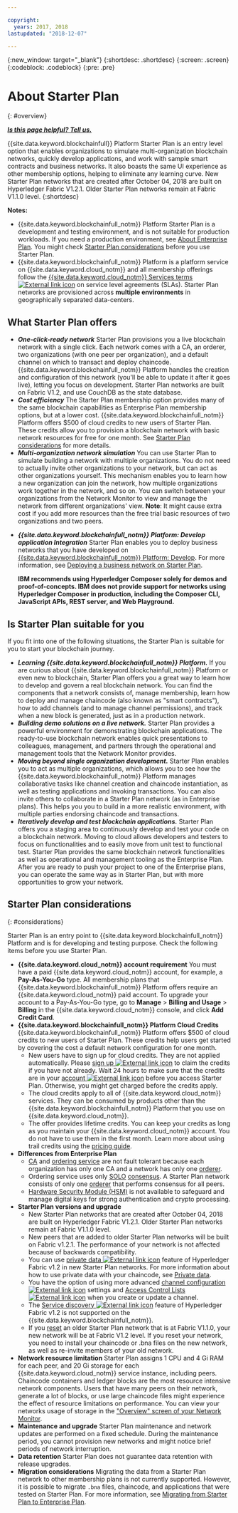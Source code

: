 ```yaml
---

copyright:
  years: 2017, 2018
lastupdated: "2018-12-07"

---
```


{:new_window: target="_blank"}
{:shortdesc: .shortdesc}
{:screen: .screen}
{:codeblock: .codeblock}
{:pre: .pre}

# About Starter Plan
{: #overview}


***[Is this page helpful? Tell us.](https://www.surveygizmo.com/s3/4501493/IBM-Blockchain-Documentation)***


{{site.data.keyword.blockchainfull}} Platform Starter Plan is an entry level option that enables organizations to simulate multi-organization blockchain networks, quickly develop applications, and work with sample smart contracts and business networks. It also boasts the same UI experience as other membership options, helping to eliminate any learning curve. New Starter Plan networks that are created after October 04, 2018 are built on Hyperledger Fabric V1.2.1. Older Starter Plan networks remain at Fabric V1.1.0 level.
{:shortdesc}

**Notes:**
- {{site.data.keyword.blockchainfull_notm}} Platform Starter Plan is a development and testing environment, and is not suitable for production workloads. If you need a production environment, see [About Enterprise Plan](enterprise_plan.html). You might check [Starter Plan considerations](#considerations) before you use Starter Plan.
- {{site.data.keyword.blockchainfull_notm}} Platform is a platform service on {{site.data.keyword.cloud_notm}} and all membership offerings follow the [{{site.data.keyword.cloud_notm}} Services terms ![External link icon](images/external_link.svg "External link icon")](https://www-03.ibm.com/software/sla/sladb.nsf/sla/bm-6605-13 "{{site.data.keyword.cloud_notm}} Services terms") on service level agreements (SLAs). Starter Plan networks are provisioned across **multiple environments** in geographically separated data-centers.

## What Starter Plan offers

- **_One-click-ready network_**
    Starter Plan provisions you a live blockchain network with a single click. Each network comes with a CA, an orderer, two organizations (with one peer per organization), and a default channel on which to transact and deploy chaincode. {{site.data.keyword.blockchainfull_notm}} Platform handles the creation and configuration of this network (you'll be able to update it after it goes live), letting you focus on development. Starter Plan networks are built on Fabric V1.2, and use CouchDB as the state database. <!--The free trial provides you up to two organizations and two peers.-->
- **_Cost efficiency_**
    The Starter Plan membership option provides many of the same blockchain capabilities as Enterprise Plan membership options, but at a lower cost. {{site.data.keyword.blockchainfull_notm}} Platform offers $500 of cloud credits to new users of Starter Plan. These credits allow you to provision a blockchain network with basic network resources for free for one month. See [Starter Plan considerations](#starter-plan-considerations) for more details.
- **_Multi-organization network simulation_**
    You can use Starter Plan to simulate building a network with multiple organizations. You do not need to actually invite other organizations to your network, but can act as other organizations yourself. This mechanism enables you to learn how a new organization can join the network, how multiple organizations work together in the network, and so on. You can switch between your organizations from the Network Monitor to view and manage the network from different organizations' view.
    **Note**: It might cause extra cost if you add more resources than the free trial basic resources of two organizations and two peers.
<!-- - **_Easy to deploy sample applications_**
    Starter Plan uses the Toolchain service in {{site.data.keyword.cloud_notm}} to deploy samples with simple clicks. After you deploy and launch a sample, the chaincode and applications automatically run for your blockchain network. For more information about sample applications, see [Deploying sample applications](howto/prebuilt_samples.html). -->
- **_{{site.data.keyword.blockchainfull_notm}} Platform: Develop application Integration_**
    Starter Plan enables you to deploy business networks that you have developed on [{{site.data.keyword.blockchainfull_notm}} Platform: Develop](https://blockchaindevelop.mybluemix.net/login). For more information, see [Deploying a business network on Starter Plan](develop_starter.html).

    **IBM recommends using Hyperledger Composer solely for demos and proof-of-concepts. IBM does not provide support for networks using Hyperledger Composer in production, including the Composer CLI, JavaScript APIs, REST server, and Web Playground.**

## Is Starter Plan suitable for you

If you fit into one of the following situations, the Starter Plan is suitable for you to start your blockchain journey.
- **_Learning {{site.data.keyword.blockchainfull_notm}} Platform._**
    If you are curious about {{site.data.keyword.blockchainfull_notm}} Platform or even new to blockchain, Starter Plan offers you a great way to learn how to develop and govern a real blockchain network. You can find the components that a network consists of, manage membership, learn how to deploy and manage chaincode (also known as "smart contracts"), how to add channels (and to manage channel permissions), and track when a new block is generated, just as in a production network.
- **_Building demo solutions on a live network._**
    Starter Plan provides a powerful environment for demonstrating blockchain applications. The ready-to-use blockchain network enables quick presentations to colleagues, management, and partners through the operational and management tools that the Network Monitor provides.
- **_Moving beyond single organization development._**
    Starter Plan enables you to act as multiple organizations, which allows you to see how the {{site.data.keyword.blockchainfull_notm}} Platform manages collaborative tasks like channel creation and chaincode instantiation, as well as testing applications and invoking transactions. You can also invite others to collaborate in a Starter Plan network (as in Enterprise plans). This helps you you to build in a more realistic environment, with multiple parties endorsing chaincode and transactions.
- **_Iteratively develop and test blockchain applications._**
    Starter Plan offers you a staging area to continuously develop and test your code on a blockchain network. Moving to cloud allows developers and testers to focus on functionalities and to easily move from unit test to functional test. Starter Plan provides the same blockchain network functionalities as well as operational and management tooling as the Enterprise Plan. After you are ready to push your project to one of the Enterprise plans, you can operate the same way as in Starter Plan, but with more opportunities to grow your network.


## Starter Plan considerations
{: #considerations}

Starter Plan is an entry point to {{site.data.keyword.blockchainfull_notm}} Platform and is for developing and testing purpose.  Check the following items before you use Starter Plan.

- **{{site.data.keyword.cloud_notm}} account requirement**
    You must have a paid {{site.data.keyword.cloud_notm}} account, for example, a **Pay-As-You-Go** type. All membership plans that {{site.data.keyword.blockchainfull_notm}} Platform offers require an  {{site.data.keyword.cloud_notm}} paid account. To upgrade your account to a Pay-As-You-Go type, go to **Manage** > **Billing and Usage** > **Billing** in the {{site.data.keyword.cloud_notm}} console, and click **Add Credit Card**.
- **{{site.data.keyword.blockchainfull_notm}} Platform Cloud Credits**
    {{site.data.keyword.blockchainfull_notm}} Platform offers $500 of cloud credits to new users of Starter Plan. These credits help users get started by covering the cost a default network configuration for one month.
    - New users have to sign up for cloud credits. They are not applied automatically. Please [sign up ![External link icon](images/external_link.svg "External link icon")](https://www.ibm.com/account/reg/us-en/signup?formid=urx-32798 "sign up") to claim the credits if you have not already. Wait 24 hours to make sure that the credits are in your [account ![External link icon](images/external_link.svg "External link icon")](https://console.bluemix.net/docs/billing-usage/viewing_usage.html#credits "account") before you access Starter Plan. Otherwise, you might get charged before the credits apply.
    - The cloud credits apply to all of {{site.data.keyword.cloud_notm}} services. They can be consumed by products other than the {{site.data.keyword.blockchainfull_notm}} Platform that you use on {{site.data.keyword.cloud_notm}}.
    - The offer provides lifetime credits. You can keep your credits as long as you maintain your {{site.data.keyword.cloud_notm}} account. You do not have to use them in the first month.
    Learn more about using trail credits using the [pricing guide](howto/pricing.html#starter-plan-pricing).
- **Differences from Enterprise Plan**
    - [CA](glossary.html#ca) and [ordering service](glossary.html#orderer) are not fault tolerant because each organization has only one CA and a network has only one [orderer](glossary.html#orderer).
    - Ordering service uses only [SOLO](glossary.html#solo) [consensus](glossary.html#consensus). A Starter Plan network consists of only one [orderer](glossary.html#orderer) that performs consensus for all peers.
    - [Hardware Security Module (HSM)](glossary.html#hsm) is not available to safeguard and manage digital keys for strong authentication and crypto processing.
- **Starter Plan versions and upgrade**
    - New Starter Plan networks that are created after October 04, 2018 are built on Hyperledger Fabric V1.2.1. Older Starter Plan networks remain at Fabric V1.1.0 level.
    - New peers that are added to older Starter Plan networks will be built on Fabric v1.2.1. The performance of your network is not affected because of backwards compatibility.
    - You can use [private data ![External link icon](images/external_link.svg "External link icon")](https://hyperledger-fabric.readthedocs.io/en/release-1.2/private-data-arch.html "private data") feature of Hyperledger Fabric v1.2 in new Starter Plan networks. For more information about how to use private data with your chaincode, see [Private data](howto/develop_chaincode.html#private-data).
    - You have the option of using more advanced [channel configuration ![External link icon](images/external_link.svg "External link icon")](https://hyperledger-fabric.readthedocs.io/en/latest/config_update.html "channel configuration") settings and [Access Control Lists ![External link icon](images/external_link.svg "External link icon")](https://hyperledger-fabric.readthedocs.io/en/latest/access_control.html "Access Control Lists") when you create or update a channel.
    - The [Service discovery ![External link icon](images/external_link.svg "External link icon")](https://hyperledger-fabric.readthedocs.io/en/release-1.2/discovery-overview.html "service discovery") feature of Hyperledger Fabric v1.2 is not supported on the {{site.data.keyword.blockchainfull_notm}}.
    - If you [reset](v10_dashboard.html#reset-network) an older Starter Plan network that is at Fabric V1.1.0, your new network will be at Fabric V1.2 level. If you reset your network, you need to install your chaincode or .bna files on the new network, as well as re-invite members of your old network.
- **Network resource limitation**
    Starter Plan assigns 1 CPU and 4 Gi RAM for each peer, and 20 Gi storage for each {{site.data.keyword.cloud_notm}} service instance, including peers. Chaincode containers and ledger blocks are the most resource intensive network components. Users that have many peers on their network, generate a lot of blocks, or use large chaincode files might experience the effect of resource limitations on performance. You can view your networks usage of storage in the ["Overview" screen of your Network Monitor](v10_dashboard.html#storage).
- **Maintenance and upgrade**
    Starter Plan maintenance and network updates are performed on a fixed schedule. During the maintenance period, you cannot provision new networks and might notice brief periods of network interruption.
- **Data retention**
    Starter Plan does not guarantee data retention with release upgrades.
- **Migration considerations**
    Migrating the data from a Starter Plan network to other membership plans is not currently supported. However, it is possible to migrate `.bna` files, chaincode, and applications that were tested on Starter Plan. For more information, see [Migrating from Starter Plan to Enterprise Plan](howto/migrate_sp_ep.html).


<!--
## Migrating from Beta to GA
{: #beta-to-ga}

Starter Plan moves to the GA stage on June 14, 2018. Upon GA, {{site.data.keyword.blockchainfull_notm}} Platform offers $500 trial credits for each {{site.data.keyword.cloud_notm}} account to create blockchain networks with Starter Plan. For more information about the trial credits, see the *Starter Plan trial* section in [Starter Plan pricing](howto/pricing.html#starter-plan-pricing). Ensure that you have a paid {{site.data.keyword.cloud_notm}} account, for example, a **Pay-As-You-Go** type.

Any blockchain networks that are created with Starter Plan Beta remains **free** until they are deleted **30 days** after the Starter Plan GA. Data migration is not supported from Starter Plan Beta networks to GA networks. **Your data in Beta networks will be lost.**  However, you can migrate your chaincode, business networks, and applications manually.
- If you have running chaincode in Beta networks, install and instantiate the chaincode in GA networks. For more information, see [Installing, instantiating, and updating a chaincode](howto/install_instantiate_chaincode.html).
- If you deployed a business network on Beta networks, deploy the business network with the `.bna` file on GA networks. For more information, see [Deploying a business network on Starter Plan](develop_starter.html).
- If you ran self-developed applications against Beta networks, update the API endpoints in your applications to point to GA network nodes. For more information, see [Adding network API endpoints to your application](v10_application.html#adding-network-api-endpoints-to-your-application).
-->
